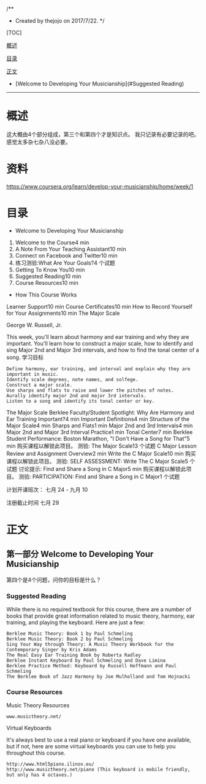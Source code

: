 /**
 * Created by thejojo on 2017/7/22.
 */
 
[TOC]

[概述](#概述)

[目录](#目录)

[正文](#正文)

   * [Welcome to Developing Your Musicianship](#Suggested Reading)

---

# 概述

这大概由4个部分组成，第三个和第四个才是知识点。
我只记录有必要记录的吧。
感觉太多杂七杂八没必要。


# 资料

https://www.coursera.org/learn/develop-your-musicianship/home/week/1

# 目录

- Welcome to Developing Your Musicianship

1. Welcome to the Course4 min
2. A Note From Your Teaching Assistant10 min
3. Connect on Facebook and Twitter10 min
4. 练习测验:What Are Your Goals?4 个试题
5. Getting To Know You10 min
6. Suggested Reading10 min
7. Course Resources10 min

- How This Course Works

Learner Support10 min
Course Certificates10 min
How to Record Yourself for Your Assignments10 min
The Major Scale

George W. Russell, Jr.

This week, you'll learn about harmony and ear training and why they are important. You'll learn how to construct a major scale, how to identify and sing Major 2nd and Major 3rd intervals, and how to find the tonal center of a song.
学习目标

    Define harmony, ear training, and interval and explain why they are important in music.
    Identify scale degrees, note names, and solfege.
    Construct a major scale.
    Use sharps and flats to raise and lower the pitches of notes.
    Aurally identify major 2nd and major 3rd intervals.
    Listen to a song and identify its tonal center or key.

The Major Scale
Berklee Faculty/Student Spotlight: Why Are Harmony and Ear Training Important?4 min
Important Definitions4 min
Structure of the Major Scale4 min
Sharps and Flats1 min
Major 2nd and 3rd Intervals4 min
Major 2nd and Major 3rd Interval Practice1 min
Tonal Center7 min
Berklee Student Performance: Boston Marathon, "I Don't Have a Song for That"5 min
购买课程以解锁此项目。
测验:
The Major Scale13 个试题
C Major
Lesson Review and Assignment Overview2 min
Write the C Major Scale10 min
购买课程以解锁此项目。
测验:
SELF ASSESSMENT: Write The C Major Scale5 个试题
讨论提示:
Find and Share a Song in C Major5 min
购买课程以解锁此项目。
测验:
PARTICIPATION: Find and Share a Song in C Major1 个试题

计划开课班次：
七月 24 - 九月 10

注册截止时间 七月 29

# 正文

## 第一部分 Welcome to Developing Your Musicianship

第四个是4个问题，问你的目标是什么？

### Suggested Reading

While there is no required textbook for this course, there are a number of books that provide great information related to music theory, harmony, ear training, and playing the keyboard. Here are just a few:

    Berklee Music Theory: Book 1 by Paul Schmeling
    Berklee Music Theory: Book 2 by Paul Schmeling
    Sing Your Way through Theory: A Music Theory Workbook for the Contemporary Singer by Kris Adams
    The Real Easy Ear Training Book by Roberta Radley
    Berklee Instant Keyboard by Paul Schmeling and Dave Limina
    Berklee Practice Method: Keyboard by Russell Hoffmann and Paul Schmeling
    The Berklee Book of Jazz Harmony by Joe Mulholland and Tom Hojnacki

### Course Resources

Music Theory Resources

    www.musictheory.net/ 

Virtual Keyboards

It's always best to use a real piano or keyboard if you have one available, but if not, here are some virtual keyboards you can use to help you throughout this course.

    http://www.html5piano.ilinov.eu/
    http://www.musictheory.net/piano (This keyboard is mobile friendly, but only has 4 octaves.) 
    
    

